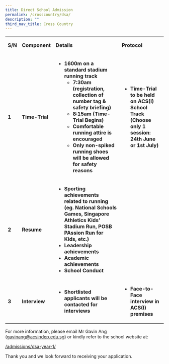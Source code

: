 ```yaml
---
title: Direct School Admission
permalink: /crosscountry/dsa/
description: ""
third_nav_title: Cross Country
---
```

<table>
<tbody>
<tr>
<td>
<p style="margin-bottom: 1em; margin-left: 0px;"><strong>S/N</strong></p>
</td>
<td>
<p style="margin-bottom: 1em; margin-left: 0px;"><strong>Component</strong></p>
</td>
<td>
<p style="margin-bottom: 1em; margin-left: 0px;"><strong>Details</strong></p>
</td>
<td>
<p style="margin-bottom: 1em; margin-left: 0px;"><strong>Protocol</strong></p>
</td>
</tr>
<tr>
<td>
<p style="margin-bottom: 1em; margin-left: 0px;"><strong>1</strong></p>
</td>
<td>
<p style="margin-bottom: 1em; margin-left: 0px;"><strong>Time-Trial</strong></p>
</td>
<td>
<ul>
<li><strong>1600m on a standard stadium running track</strong>
<ul>
<li><strong>7:30am (registration, collection of number tag &amp; safety briefing)</strong></li>
<li><strong>8:15am (Time-Trial Begins)</strong></li>
<li><strong>Comfortable running attire is encouraged</strong></li>
<li><strong>Only non-spiked running shoes will be allowed for safety reasons</strong></li>
</ul>
</li>
</ul>
</td>
<td>
<ul>
<li><strong>Time-Trial to be held on ACS(I) School Track (Choose only 1 session: 24th June or 1st July)</strong></li>
</ul>
</td>
</tr>
<tr>
<td>
<p style="margin-bottom: 1em; margin-left: 0px;"><strong>2</strong></p>
</td>
<td>
<p style="margin-bottom: 1em; margin-left: 0px;"><strong>Resume</strong></p>
</td>
<td>
<ul>
<li><strong>Sporting achievements related to running&nbsp; (eg. National Schools Games, Singapore Athletics Kids’ Stadium Run, POSB PAssion Run for Kids, etc.)</strong></li>
<li><strong>Leadership achievements</strong></li>
<li><strong>Academic achievements</strong></li>
<li><strong>School Conduct</strong></li>
</ul>
</td>
<td>
<p style="margin-bottom: 1em; margin-left: 0px;">&nbsp;</p>
</td>
</tr>
<tr>
<td>
<p style="margin-bottom: 1em; margin-left: 0px;"><strong>3</strong></p>
</td>
<td>
<p style="margin-bottom: 1em; margin-left: 0px;"><strong>Interview</strong></p>
</td>
<td>
<ul>
<li><strong>Shortlisted applicants will be contacted for interviews</strong></li>
</ul>
</td>
<td>
<ul>
<li><strong>Face-to-Face interview in ACS(I) premises</strong></li>
</ul>
</td>
</tr>
</tbody>
</table>

For more information, please email Mr Gavin Ang (gavinang@acsindep.edu.sg) or kindly refer to the school website at:

[/admissions/dsa-year-1/](https://www.acsindep.moe.edu.sg/admissions/dsa-year-1/ "https://www.acsindep.moe.edu.sg/admissions/dsa-year-1/")

Thank you and we look forward to receiving your application.